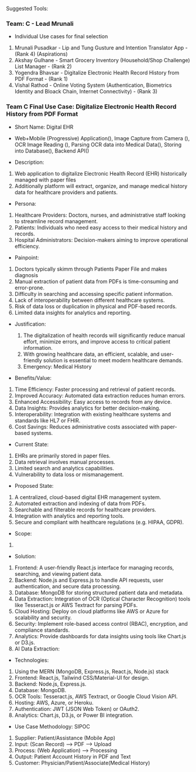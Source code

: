 Suggested Tools:


### Team: C - Lead Mrunali
- Individual Use cases for final selection
1. Mrunali Pusadkar - Lip and Tung Gusture and Intention Translator App - (Rank 4) (Aspirations)
2. Akshay Gulhane - Smart Grocery Inventory (Household/Shop Challenge) List Manager - (Rank 2)
3. Yogendra Bhavsar - Digitalize Electronic Health Record History from PDF Format - (Rank 1)
4. Vishal Rathod - Online Voting System (Authentication, Biometrics Identity and Bloack Chain, Internet Connectivity) - (Rank 3)

### Team C Final Use Case: Digitalize Electronic Health Record History from PDF Format
- Short Name: Digital EHR
- Web+Mobile (Progressive) Application(), Image Capture from Camera (), OCR Image Reading (), Parsing OCR data into Medical Data(), Storing into Database(), Backend API()

- Description:
1. Web application to digitalize Electronic Health Record (EHR) historically managed with paper files
2. Additionally platform will extract, organize, and manage medical history data for healthcare providers and patients.
  
- Persona:
1. Healthcare Providers: Doctors, nurses, and administrative staff looking to streamline record management.
2. Patients: Individuals who need easy access to their medical history and records.
3. Hospital Administrators: Decision-makers aiming to improve operational efficiency.
  
- Painpoint:
1. Doctors typically skimm through Patients Paper File and makes diagnosis
2. Manual extraction of patient data from PDFs is time-consuming and error-prone.
3. Difficulty in searching and accessing specific patient information.
4. Lack of interoperability between different healthcare systems.
5. Risk of data loss or duplication in physical and PDF-based records.
6. Limited data insights for analytics and reporting.

- Justification:
  1. The digitalization of health records will significantly reduce manual effort, minimize errors, and improve access to critical patient information.
  2. With growing healthcare data, an efficient, scalable, and user-friendly solution is essential to meet modern healthcare demands.
  3. Emergency: Medical History
  
- Benefits/Value:
1. Time Efficiency: Faster processing and retrieval of patient records.
2. Improved Accuracy: Automated data extraction reduces human errors.
3. Enhanced Accessibility: Easy access to records from any device.
4. Data Insights: Provides analytics for better decision-making.
5. Interoperability: Integration with existing healthcare systems and standards like HL7 or FHIR.
6. Cost Savings: Reduces administrative costs associated with paper-based systems.
  
- Current State:
1. EHRs are primarily stored in paper files.
2. Data retrieval involves manual processes.
3. Limited search and analytics capabilities.
4. Vulnerability to data loss or mismanagement.

- Proposed State:
1. A centralized, cloud-based digital EHR management system.
2. Automated extraction and indexing of data from PDFs.
3. Searchable and filterable records for healthcare providers.
4. Integration with analytics and reporting tools.
5. Secure and compliant with healthcare regulations (e.g. HIPAA, GDPR).

- Scope:
1. 

- Solution:
1. Frontend: A user-friendly React.js interface for managing records, searching, and viewing patient data.
2. Backend: Node.js and Express.js to handle API requests, user authentication, and secure data processing.
3. Database: MongoDB for storing structured patient data and metadata.
4. Data Extraction: Integration of OCR (Optical Character Recognition) tools like Tesseract.js or AWS Textract for parsing PDFs.
5. Cloud Hosting: Deploy on cloud platforms like AWS or Azure for scalability and security.
6. Security: Implement role-based access control (RBAC), encryption, and compliance standards.
7. Analytics: Provide dashboards for data insights using tools like Chart.js or D3.js.
9. AI Data Extraction: 

- Technologies:
1. Using the MERN (MongoDB, Express.js, React.js, Node.js) stack
2. Frontend: React.js, Tailwind CSS/Material-UI for design.
3. Backend: Node.js, Express.js.
4. Database: MongoDB.
5. OCR Tools: Tesseract.js, AWS Textract, or Google Cloud Vision API.
6. Hosting: AWS, Azure, or Heroku.
7. Authentication: JWT (JSON Web Token) or OAuth2.
8. Analytics: Chart.js, D3.js, or Power BI integration.

- Use Case Methodology: SIPOC
1. Supplier: Patient/Assistance (Mobile App)
2. Input: (Scan Record) --> PDF --> Upload
3. Process: (Web Application) --> Processing 
4. Output: Patient Account History in PDF and Text
5. Customer: Physician/Patient/Associate(Medical History)
    
